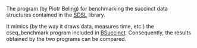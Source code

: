 The program (by Piotr Beling) for benchmarking the succinct data structures contained in the [SDSL](https://github.com/simongog/sdsl-lite) library.

It mimics (by the way it draws data, measures time, etc.) the cseq_benchmark program included in [BSuccinct](https://github.com/beling/bsuccinct-rs).
Consequently, the results obtained by the two programs can be compared.

